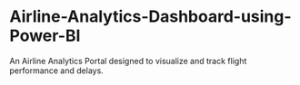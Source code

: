 # Airline-Analytics-Dashboard-using-Power-BI
An Airline Analytics Portal designed to visualize and track flight performance and delays.
